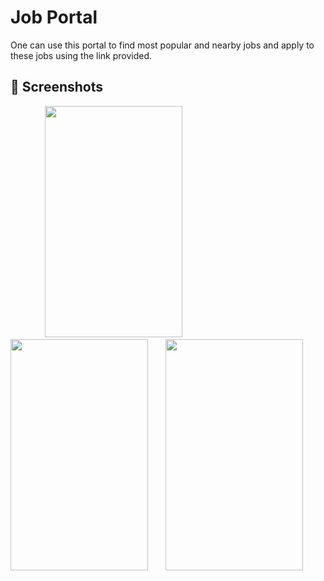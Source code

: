 # Job Portal

One can use this portal to find most popular and nearby jobs and apply to these jobs using the link provided.

## 📝 Screenshots

&nbsp;&nbsp;&nbsp;&nbsp;&nbsp;&nbsp;&nbsp;&nbsp;&nbsp;&nbsp;&nbsp;&nbsp;&nbsp;
<img src="https://github.com/aditi018/Job_Portal_Native/assets/94626092/0b026e15-2200-44d4-9c89-06ced08a0663" width="220" height="370"/>
&nbsp;&nbsp;&nbsp;&nbsp;&nbsp;
<img src="https://github.com/aditi018/Job_Portal_Native/assets/94626092/e308264a-ef33-493d-a678-3bf924381712d" width="220" height="370" />
&nbsp;&nbsp;&nbsp;&nbsp;&nbsp;
<img src="https://github.com/aditi018/Job_Portal_Native/assets/94626092/b0192bd0-e45a-4110-ae55-9713f0b6d24c" width="220" height="370" />
